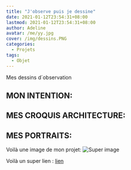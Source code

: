 ```yaml
---
title: "J'observe puis je dessine"
date: 2021-01-12T23:54:31+08:00
lastmod: 2021-01-12T23:54:31+08:00
author: Adeline
avatar: /me/yy.jpg
cover: /img/dessins.PNG
categories:
  - Projets
tags:
  - Objet
---
```


Mes dessins d´observation

<!--more-->

## MON INTENTION:



## MES CROQUIS ARCHITECTURE:
## MES PORTRAITS:

Voilà une image de mon projet:
![Super image](/img/.jpg)

Voilà un super lien :
[lien](https://leiningen.org/)
